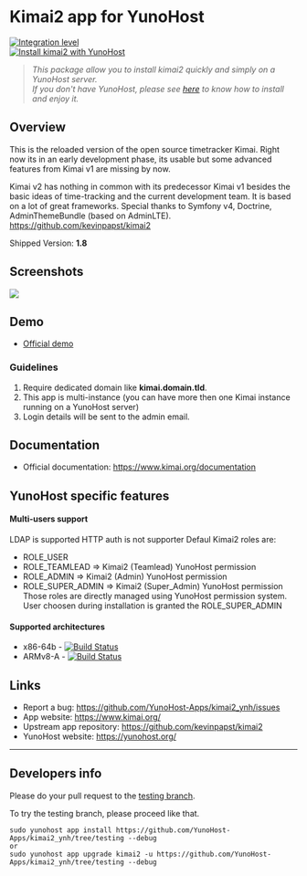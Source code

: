 # Kimai2 app for YunoHost

[![Integration level](https://dash.yunohost.org/integration/kimai2.svg)](https://dash.yunohost.org/appci/app/kimai2)  
[![Install kimai2 with YunoHost](https://install-app.yunohost.org/install-with-yunohost.png)](https://install-app.yunohost.org/?app=kimai2)

> *This package allow you to install kimai2 quickly and simply on a YunoHost server.  
If you don't have YunoHost, please see [here](https://yunohost.org/#/install) to know how to install and enjoy it.*

## Overview
This is the reloaded version of the open source timetracker Kimai. Right now its in an early development phase, its usable but some advanced features from Kimai v1 are missing by now.

Kimai v2 has nothing in common with its predecessor Kimai v1 besides the basic ideas of time-tracking and the current development team. It is based on a lot of great frameworks. Special thanks to Symfony v4, Doctrine, AdminThemeBundle (based on AdminLTE).
https://github.com/kevinpapst/kimai2

Shipped Version: **1.8**

## Screenshots

![](https://www.kimai.org/images/screenshots/time-tracking.png)

## Demo

* [Official demo](https://www.kimai.org/demo/)

### Guidelines 

 1. Require dedicated domain like **kimai.domain.tld**.
 1. This app is multi-instance (you can have more then one Kimai instance running on a YunoHost server)
 1. Login details will be sent to the admin email.

## Documentation

 * Official documentation: https://www.kimai.org/documentation

## YunoHost specific features

#### Multi-users support

LDAP is supported
HTTP auth is not supporter
Defaul Kimai2 roles are:
* ROLE_USER
* ROLE_TEAMLEAD => Kimai2 (Teamlead) YunoHost permission
* ROLE_ADMIN => Kimai2 (Admin) YunoHost permission
* ROLE_SUPER_ADMIN => Kimai2 (Super_Admin) YunoHost permission
Those roles are directly managed using YunoHost permission system. User choosen during installation is granted the ROLE_SUPER_ADMIN

#### Supported architectures

* x86-64b - [![Build Status](https://ci-apps.yunohost.org/ci/logs/kimai2%20%28Apps%29.svg)](https://ci-apps.yunohost.org/ci/apps/kimai2/)
* ARMv8-A - [![Build Status](https://ci-apps-arm.yunohost.org/ci/logs/kimai2%20%28Apps%29.svg)](https://ci-apps-arm.yunohost.org/ci/apps/kimai2/)

## Links

 * Report a bug: https://github.com/YunoHost-Apps/kimai2_ynh/issues
 * App website: https://www.kimai.org/
 * Upstream app repository: https://github.com/kevinpapst/kimai2
 * YunoHost website: https://yunohost.org/

---

Developers info
----------------

Please do your pull request to the [testing branch](https://github.com/YunoHost-Apps/kimai2_ynh/tree/testing).

To try the testing branch, please proceed like that.
```
sudo yunohost app install https://github.com/YunoHost-Apps/kimai2_ynh/tree/testing --debug
or
sudo yunohost app upgrade kimai2 -u https://github.com/YunoHost-Apps/kimai2_ynh/tree/testing --debug
```
